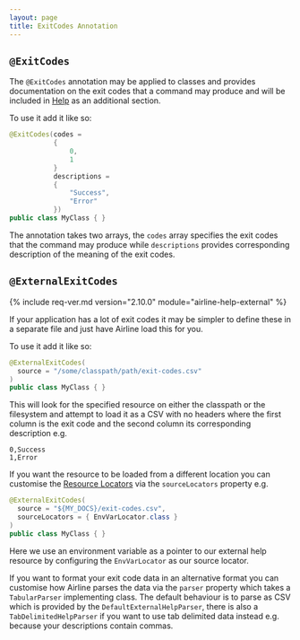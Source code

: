 ```yaml
---
layout: page
title: ExitCodes Annotation
---
```


## `@ExitCodes`

The `@ExitCodes` annotation may be applied to classes and provides documentation on the exit codes that a command may produce and will be included in [Help](../help/) as an additional section.

To use it add it like so:

```java
@ExitCodes(codes = 
           { 
               0,
               1
           }
           descriptions = 
           {
               "Success",
               "Error" 
           })
public class MyClass { }
```

The annotation takes two arrays, the `codes` array specifies the exit codes that the command may produce while `descriptions` provides corresponding description of the meaning of the exit codes.

## `@ExternalExitCodes`

{% include req-ver.md version="2.10.0" module="airline-help-external" %}

If your application has a lot of exit codes it may be simpler to define these in a separate file and just have Airline load this for you.

To use it add it like so:

```java
@ExternalExitCodes(
  source = "/some/classpath/path/exit-codes.csv"
)
public class MyClass { }
```
This will look for the specified resource on either the classpath or the filesystem and attempt to load it as a CSV with no headers where the first column is the exit code and the second column its corresponding description e.g.

```
0,Success
1,Error
```
If you want the resource to be loaded from a different location you can customise the [Resource Locators](../practise/resource-locators.html) via the `sourceLocators` property e.g.

```java
@ExternalExitCodes(
  source = "${MY_DOCS}/exit-codes.csv",
  sourceLocators = { EnvVarLocator.class }
)
public class MyClass { }
```
Here we use an environment variable as a pointer to our external help resource by configuring the `EnvVarLocator` as our source locator.

If you want to format your exit code data in an alternative format you can customise how Airline parses the data via the `parser` property which takes a `TabularParser` implementing class.  The default behaviour is to parse as CSV which is provided by the `DefaultExternalHelpParser`, there is also a `TabDelimitedHelpParser` if you want to use tab delimited data instead e.g. because your descriptions contain commas.